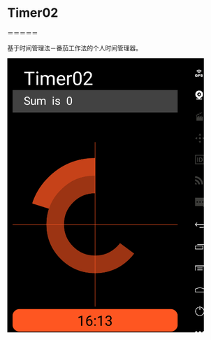 # Timer02
＝＝＝＝＝

基于时间管理法－番茄工作法的个人时间管理器。

![](https://github.com/demony013/Timer02/raw/master/gif/demo1.gif)

